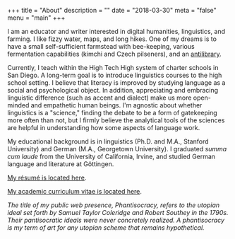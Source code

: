 +++
title = "About"
description = ""
date = "2018-03-30"
meta = "false"
menu = "main"
+++

I am an educator and writer interested in digital humanities, linguistics, and farming. I like fizzy water, maps, and long hikes. One of my dreams is to have a small self-sufficient farmstead with bee-keeping, various fermentation capabilities (kimchi and Czech pilseners), and an <a href="https://www.brainpickings.org/2015/03/24/umberto-eco-antilibrary/">antilibrary</a>.

Currently, I teach within the High Tech High system of charter schools in San Diego. A long-term goal is to introduce linguistics courses to the high school setting. I believe that literacy is improved by studying language as a social and psychological object. In addition, appreciating and embracing linguistic difference (such as accent and dialect) make us more open-minded and empathetic human beings. I'm agnostic about whether linguistics is a "science," finding the debate to be a form of gatekeeping more often than not, but I firmly believe the analytical tools of the sciences  are helpful in understanding how some aspects of language work.

My educational background is in linguistics (Ph.D. and M.A., Stanford University) and German (M.A., Georgetown University). I graduated _summa cum laude_ from the University of California, Irvine, and studied German language and literature at Göttingen.

<a href="/docs/resume_matthew-edward-adams.pdf">My résumé is located here</a>.

<a href="/docs/cv_matthew-edward-adams.pdf">My academic curriculum vitae is located here</a>.

_The title of my public web presence, Phantisocracy, refers to the utopian ideal set forth by Samuel Taylor Coleridge and Robert Southey in the 1790s. Their pantisocratic ideals were never concretely realized. A phantisocracy is my term of art for any utopian scheme that remains hypothetical._

